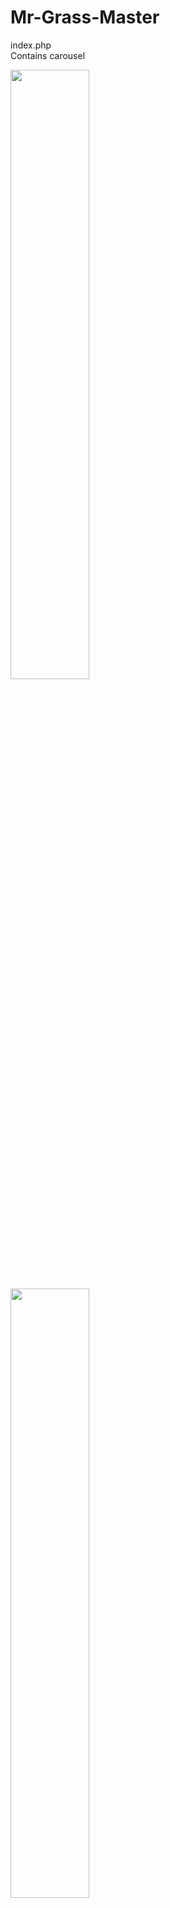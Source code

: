 # Mr-Grass-Master

index.php  
Contains carousel

<img src="https://github.com/james126/Mr-Grass-Master/blob/master/screenshots/index1.jpg" width="50%" height="50%">
<img src="https://github.com/james126/Mr-Grass-Master/blob/master/screenshots/index2.jpg" width="50%" height="50%">
<img src="https://github.com/james126/Mr-Grass-Master/blob/master/screenshots/index3.jpg" width="50%" height="50%">
---

services.php

<img src="https://github.com/james126/Mr-Grass-Master/blob/master/screenshots/services.jpg" width="50%" height="50%">
---

about.php

<img src="https://github.com/james126/Mr-Grass-Master/blob/master/screenshots/about.jpg" width="50%" height="50%">
---

contact.php
Validates user input

<img src="https://github.com/james126/Mr-Grass-Master/blob/master/screenshots/index3.jpg" width="50%" height="50%">
---

submitted.php
Emails form data to client

<img src="https://github.com/james126/Mr-Grass-Master/blob/master/screenshots/subitted.jpg" width="50%" height="50%">

